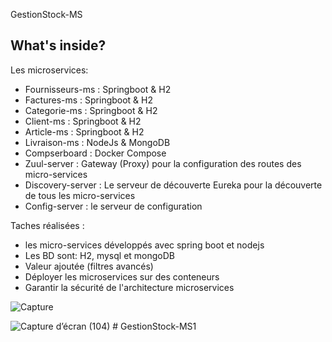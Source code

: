 GestionStock-MS

What's inside?
--------------

Les microservices:
  - Fournisseurs-ms : Springboot & H2
  - Factures-ms : Springboot & H2
  - Categorie-ms : Springboot & H2
  - Client-ms : Springboot & H2
  - Article-ms : Springboot & H2
  - Livraison-ms : NodeJs & MongoDB
  - Compserboard : Docker Compose
  - Zuul-server : Gateway (Proxy) pour la configuration des routes des micro-services
  - Discovery-server : Le serveur de découverte Eureka pour la découverte de tous les micro-services
  - Config-server : le serveur de configuration

Taches réalisées :
- les micro-services développés avec spring boot et nodejs 
- Les BD sont: H2, mysql et mongoDB
- Valeur ajoutée (filtres avancés)
- Déployer les microservices sur des conteneurs
- Garantir la sécurité de l'architecture microservices


![Capture](https://user-images.githubusercontent.com/49615834/139246847-25319040-cfbf-4d55-b5f1-e84147512f14.JPG)

![Capture d’écran (104)](https://user-images.githubusercontent.com/49615834/139250764-78af4f76-648a-49f0-ae12-4f1f9aaa26f7.png)
#   G e s t i o n S t o c k - M S 1  
 